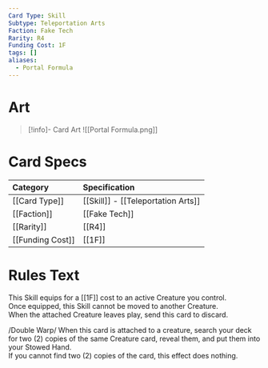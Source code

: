 ```yaml
---
Card Type: Skill
Subtype: Teleportation Arts
Faction: Fake Tech
Rarity: R4
Funding Cost: 1F
tags: []
aliases:
  - Portal Formula
---
```

# Art

> [!info]- Card Art
> ![[Portal Formula.png]]

# Card Specs

| Category | Specification| 
| :--- | :--- |
| [[Card Type]] | [[Skill]] - [[Teleportation Arts]] | 
| [[Faction]] | [[Fake Tech]] | 
| [[Rarity]] | [[R4]] |  
| [[Funding Cost]] | [[1F]] |  

# Rules Text  

This Skill equips for a [[1F]] cost to an active Creature you control.  
Once equipped, this Skill cannot be moved to another Creature.  
When the attached Creature leaves play, send this card to discard.  

/Double Warp/ When this card is attached to a creature, search your deck for two (2) copies of the same Creature card, reveal them, and put them into your Stowed Hand.  
If you cannot find two (2) copies of the card, this effect does nothing.  

